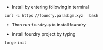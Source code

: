 - Install by entering following in terminal

`curl -L https://foundry.paradigm.xyz | bash`

- Then run `foundryup` to install foundry

- install foundry project by typing

`forge init`
